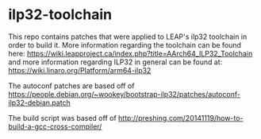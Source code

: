# ilp32-toolchain
This repo contains patches that were applied to LEAP's ilp32 toolchain in order to build it. More information regarding the toolchain can be found here: https://wiki.leapproject.ca/index.php?title=AArch64_ILP32_Toolchain and more information regarding ILP32 in general can be found at: https://wiki.linaro.org/Platform/arm64-ilp32

The autoconf patches are based off of https://people.debian.org/~wookey/bootstrap-ilp32/patches/autoconf-ilp32-debian.patch

The build script was based off of http://preshing.com/20141119/how-to-build-a-gcc-cross-compiler/
